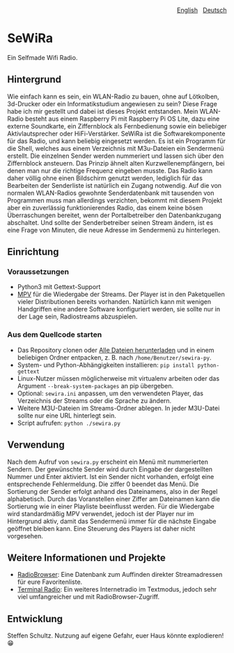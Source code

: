 <p align="right"><a href="README.md">English</a> &nbsp; <a href="README-de.md">Deutsch</a></p>

# SeWiRa
Ein Selfmade Wifi Radio.

## Hintergrund

Wie einfach kann es sein, ein WLAN-Radio zu bauen, ohne auf Lötkolben, 3d-Drucker oder ein Informatikstudium angewiesen zu sein? Diese Frage habe ich mir gestellt und dabei ist dieses Projekt entstanden. Mein WLAN-Radio besteht aus einem Raspberry Pi mit Raspberry Pi OS Lite, dazu eine externe Soundkarte, ein Ziffernblock als Fernbedienung sowie ein beliebiger Aktivlautsprecher oder HiFi-Verstärker. SeWiRa ist die Softwarekomponente für das Radio, und kann beliebig eingesetzt werden. Es ist ein Programm für die Shell, welches aus einem Verzeichnis mit M3u-Dateien ein Sendermenü erstellt. Die einzelnen Sender werden nummeriert und lassen sich über den Ziffernblock ansteuern. Das Prinzip ähnelt alten Kurzwellenempfängern, bei denen man nur die richtige Frequenz eingeben musste. Das Radio kann daher völlig ohne einen Bildschirm genutzt werden, lediglich für das Bearbeiten der Senderliste ist natürlich ein Zugang notwendig. Auf die von normalen WLAN-Radios gewohnte Senderdatenbank mit tausenden von Programmen muss man allerdings verzichten, bekommt mit diesem Projekt aber ein zuverlässig funktionierendes Radio, das einem keine bösen Überraschungen bereitet, wenn der Portalbetreiber den Datenbankzugang abschaltet. Und sollte der Senderbetreiber seinen Stream ändern, ist es eine Frage von Minuten, die neue Adresse im Sendermenü zu hinterlegen. 

## Einrichtung

### Voraussetzungen

* Python3 mit Gettext-Support
* [MPV](https://mpv.io/) für die Wiedergabe der Streams. Der Player ist in den Paketquellen vieler Distributionen bereits vorhanden. Natürlich kann mit wenigen Handgriffen eine andere Software konfiguriert werden, sie sollte nur in der Lage sein, Radiostreams abzuspielen.

### Aus dem Quellcode starten

* Das Repository clonen oder [Alle Dateien herunterladen](https://github.com/schulle4u/sewira-py/archive/refs/heads/main.zip) und in einem beliebigen Ordner entpacken, z. B. nach `/home/Benutzer/sewira-py`. 
* System- und Python-Abhängigkeiten installieren: `pip install python-gettext`
* Linux-Nutzer müssen möglicherweise mit virtualenv arbeiten oder das Argument `--break-system-packages` an pip übergeben. 
* Optional: `sewira.ini` anpassen, um den verwendeten Player, das Verzeichnis der Streams oder die Sprache zu ändern.
* Weitere M3U-Dateien im Streams-Ordner ablegen. In jeder M3U-Datei sollte nur eine URL hinterlegt sein. 
* Script aufrufen: `python ./sewira.py`

## Verwendung

Nach dem Aufruf von `sewira.py` erscheint ein Menü mit nummerierten Sendern. Der gewünschte Sender wird durch Eingabe der dargestellten  Nummer und Enter aktiviert. Ist ein Sender nicht vorhanden, erfolgt eine entsprechende Fehlermeldung. Die ziffer 0 beendet das Menü. Die Sortierung der Sender erfolgt anhand des  Dateinamens, also in der Regel alphabetisch. Durch das Voranstellen einer Ziffer am Dateinamen kann die Sortierung wie in einer Playliste beeinflusst werden. Für die Wiedergabe wird standardmäßig MPV verwendet, jedoch ist der Player nur im Hintergrund aktiv, damit das Sendermenü immer für die nächste Eingabe geöffnet bleiben kann. Eine Steuerung des Players ist daher nicht vorgesehen. 

## Weitere Informationen und Projekte

* [RadioBrowser](https://radio-browser.info): Eine Datenbank zum Auffinden direkter Streamadressen für eure Favoritenliste.
* [Terminal Radio](https://github.com/shinokada/tera): Ein weiteres Internetradio im Textmodus, jedoch sehr viel umfangreicher und mit RadioBrowser-Zugriff. 

## Entwicklung

Steffen Schultz. Nutzung auf eigene Gefahr, euer Haus könnte explodieren! 😁
